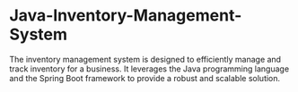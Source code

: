 # Java-Inventory-Management-System
The inventory management system is designed to efficiently manage and track inventory for a business. It leverages the Java programming language and the Spring Boot framework to provide a robust and scalable solution.
